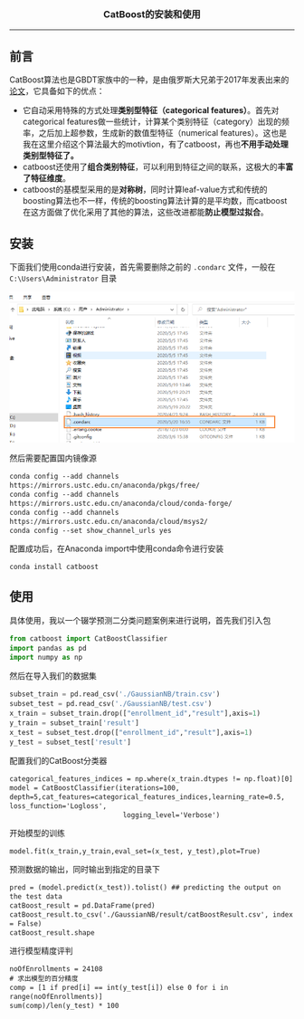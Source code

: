 ### <center>CatBoost的安装和使用
***
## 前言

CatBoost算法也是GBDT家族中的一种，是由俄罗斯大兄弟于2017年发表出来的[论文](https://arxiv.org/pdf/1706.09516.pdf)，它具备如下的优点：

- 它自动采用特殊的方式处理**类别型特征（categorical features）**。首先对categorical features做一些统计，计算某个类别特征（category）出现的频率，之后加上超参数，生成新的数值型特征（numerical features）。这也是我在这里介绍这个算法最大的motivtion，有了catboost，再也**不用手动处理类别型特征了。**
- catboost还使用了**组合类别特征**，可以利用到特征之间的联系，这极大的**丰富了特征维度**。
- catboost的基模型采用的是**对称树**，同时计算leaf-value方式和传统的boosting算法也不一样，传统的boosting算法计算的是平均数，而catboost在这方面做了优化采用了其他的算法，这些改进都能**防止模型过拟合**。

## 安装

下面我们使用conda进行安装，首先需要删除之前的 `.condarc` 文件，一般在 `C:\Users\Administrator` 目录

![image-20200520181910922](images/image-20200520181910922.png)

然后需要配置国内镜像源

```
conda config --add channels https://mirrors.ustc.edu.cn/anaconda/pkgs/free/
conda config --add channels https://mirrors.ustc.edu.cn/anaconda/cloud/conda-forge/
conda config --add channels https://mirrors.ustc.edu.cn/anaconda/cloud/msys2/
conda config --set show_channel_urls yes
```

配置成功后，在Anaconda import中使用conda命令进行安装

```
conda install catboost
```

## 使用

具体使用，我以一个辍学预测二分类问题案例来进行说明，首先我们引入包

```python
from catboost import CatBoostClassifier
import pandas as pd
import numpy as np
```

然后在导入我们的数据集

```python
subset_train = pd.read_csv('./GaussianNB/train.csv')
subset_test = pd.read_csv('./GaussianNB/test.csv')
x_train = subset_train.drop(["enrollment_id","result"],axis=1)
y_train = subset_train['result']
x_test = subset_test.drop(["enrollment_id","result"],axis=1)
y_test = subset_test['result']
```

配置我们的CatBoost分类器

```
categorical_features_indices = np.where(x_train.dtypes != np.float)[0]
model = CatBoostClassifier(iterations=100, depth=5,cat_features=categorical_features_indices,learning_rate=0.5, loss_function='Logloss',
                            logging_level='Verbose')
```

开始模型的训练

```
model.fit(x_train,y_train,eval_set=(x_test, y_test),plot=True)
```

预测数据的输出，同时输出到指定的目录下

```
pred = (model.predict(x_test)).tolist() ## predicting the output on the test data
catBoost_result = pd.DataFrame(pred)
catBoost_result.to_csv('./GaussianNB/result/catBoostResult.csv', index = False)
catBoost_result.shape
```

进行模型精度评判

```
noOfEnrollments = 24108
# 求出模型的百分精度
comp = [1 if pred[i] == int(y_test[i]) else 0 for i in range(noOfEnrollments)]
sum(comp)/len(y_test) * 100
```


